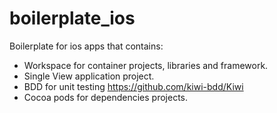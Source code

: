 boilerplate_ios
===============

Boilerplate for ios apps that contains:

- Workspace for container projects, libraries and framework.
- Single View application project.
- BDD for unit testing https://github.com/kiwi-bdd/Kiwi
- Cocoa pods for dependencies projects.
